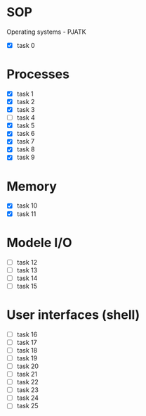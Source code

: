 # SOP
Operating systems - PJATK
- [x] task  0
# Processes
- [x] task  1
- [x] task  2
- [x] task  3
- [ ] task  4
- [x] task  5
- [x] task  6
- [x] task  7
- [x] task  8
- [x] task  9
# Memory
- [x] task  10
- [x] task  11
# Modele I/O
- [ ] task  12
- [ ] task  13
- [ ] task  14
- [ ] task  15
# User interfaces (shell)
- [ ] task  16
- [ ] task  17
- [ ] task  18
- [ ] task  19
- [ ] task  20
- [ ] task  21
- [ ] task  22
- [ ] task  23
- [ ] task  24
- [ ] task  25
